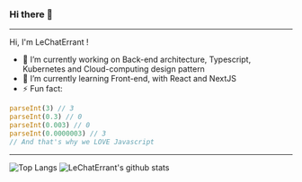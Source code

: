 ### Hi there 👋
---

Hi, I'm LeChatErrant !

- 🔭 I’m currently working on Back-end architecture, Typescript, Kubernetes and Cloud-computing design pattern
- 🌱 I’m currently learning Front-end, with React and NextJS
- ⚡ Fun fact: 
```javascript
parseInt(3) // 3
parseInt(0.3) // 0
parseInt(0.003) // 0
parseInt(0.0000003) // 3
// And that's why we LOVE Javascript
```

---
![Top Langs](https://github-readme-stats.vercel.app/api/top-langs/?username=LeChatErrant&theme=dracula&count_private=true)
![LeChatErrant's github stats](https://github-readme-stats.vercel.app/api?username=LeChatErrant&show_icons=true&count_private=true&line_height=40&theme=dracula)


<!--
**LeChatErrant/LeChatErrant** is a ✨ _special_ ✨ repository because its `README.md` (this file) appears on your GitHub profile.


Here are some ideas to get you started:

- 🔭 I’m currently working on ...
- 🌱 I’m currently learning ...
- 👯 I’m looking to collaborate on ...
- 🤔 I’m looking for help with ...
- 💬 Ask me about ...
- 📫 How to reach me: ...
- 😄 Pronouns: ...
- ⚡ Fun fact: ...
-->
